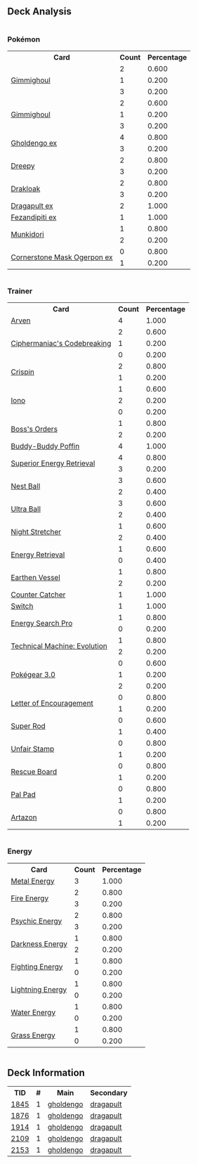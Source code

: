 
## Deck Analysis

<div style="display: flex; flex-wrap: wrap;">
<div style="flex: 1; margin-right: 10px;">
<h3>Pokémon</h3><table><tr><th>Card</th><th>Count</th><th>Percentage</th></tr><tr><td rowspan='3'><a href='https://limitlesstcg.com/cards/PAR/88'>Gimmighoul</a></td><td>2</td><td>0.600</td></tr><tr><td>1</td><td>0.200</td></tr><tr><td>3</td><td>0.200</td></tr><tr><td rowspan='3'><a href='https://limitlesstcg.com/cards/SSP/97'>Gimmighoul</a></td><td>2</td><td>0.600</td></tr><tr><td>1</td><td>0.200</td></tr><tr><td>3</td><td>0.200</td></tr><tr><td rowspan='2'><a href='https://limitlesstcg.com/cards/PAR/139'>Gholdengo ex</a></td><td>4</td><td>0.800</td></tr><tr><td>3</td><td>0.200</td></tr><tr><td rowspan='2'><a href='https://limitlesstcg.com/cards/TWM/128'>Dreepy</a></td><td>2</td><td>0.800</td></tr><tr><td>3</td><td>0.200</td></tr><tr><td rowspan='2'><a href='https://limitlesstcg.com/cards/TWM/129'>Drakloak</a></td><td>2</td><td>0.800</td></tr><tr><td>3</td><td>0.200</td></tr><tr><td rowspan='1'><a href='https://limitlesstcg.com/cards/TWM/130'>Dragapult ex</a></td><td>2</td><td>1.000</td></tr><tr><td rowspan='1'><a href='https://limitlesstcg.com/cards/SFA/38'>Fezandipiti ex</a></td><td>1</td><td>1.000</td></tr><tr><td rowspan='2'><a href='https://limitlesstcg.com/cards/TWM/95'>Munkidori</a></td><td>1</td><td>0.800</td></tr><tr><td>2</td><td>0.200</td></tr><tr><td rowspan='2'><a href='https://limitlesstcg.com/cards/TWM/112'>Cornerstone Mask Ogerpon ex</a></td><td>0</td><td>0.800</td></tr><tr><td>1</td><td>0.200</td></tr></table>
</div><div style='flex: 1; margin-right: 10px;'><h3>Trainer</h3><table><tr><th>Card</th><th>Count</th><th>Percentage</th></tr><tr><td rowspan='1'><a href='https://limitlesstcg.com/cards/OBF/186'>Arven</a></td><td>4</td><td>1.000</td></tr><tr><td rowspan='3'><a href='https://limitlesstcg.com/cards/TEF/145'>Ciphermaniac's Codebreaking</a></td><td>2</td><td>0.600</td></tr><tr><td>1</td><td>0.200</td></tr><tr><td>0</td><td>0.200</td></tr><tr><td rowspan='2'><a href='https://limitlesstcg.com/cards/SCR/133'>Crispin</a></td><td>2</td><td>0.800</td></tr><tr><td>1</td><td>0.200</td></tr><tr><td rowspan='3'><a href='https://limitlesstcg.com/cards/PAL/185'>Iono</a></td><td>1</td><td>0.600</td></tr><tr><td>2</td><td>0.200</td></tr><tr><td>0</td><td>0.200</td></tr><tr><td rowspan='2'><a href='https://limitlesstcg.com/cards/PAL/172'>Boss's Orders</a></td><td>1</td><td>0.800</td></tr><tr><td>2</td><td>0.200</td></tr><tr><td rowspan='1'><a href='https://limitlesstcg.com/cards/TEF/144'>Buddy-Buddy Poffin</a></td><td>4</td><td>1.000</td></tr><tr><td rowspan='2'><a href='https://limitlesstcg.com/cards/PAL/189'>Superior Energy Retrieval</a></td><td>4</td><td>0.800</td></tr><tr><td>3</td><td>0.200</td></tr><tr><td rowspan='2'><a href='https://limitlesstcg.com/cards/SVI/181'>Nest Ball</a></td><td>3</td><td>0.600</td></tr><tr><td>2</td><td>0.400</td></tr><tr><td rowspan='2'><a href='https://limitlesstcg.com/cards/SVI/196'>Ultra Ball</a></td><td>3</td><td>0.600</td></tr><tr><td>2</td><td>0.400</td></tr><tr><td rowspan='2'><a href='https://limitlesstcg.com/cards/SFA/61'>Night Stretcher</a></td><td>1</td><td>0.600</td></tr><tr><td>2</td><td>0.400</td></tr><tr><td rowspan='2'><a href='https://limitlesstcg.com/cards/SVI/171'>Energy Retrieval</a></td><td>1</td><td>0.600</td></tr><tr><td>0</td><td>0.400</td></tr><tr><td rowspan='2'><a href='https://limitlesstcg.com/cards/PAR/163'>Earthen Vessel</a></td><td>1</td><td>0.800</td></tr><tr><td>2</td><td>0.200</td></tr><tr><td rowspan='1'><a href='https://limitlesstcg.com/cards/PAR/160'>Counter Catcher</a></td><td>1</td><td>1.000</td></tr><tr><td rowspan='1'><a href='https://limitlesstcg.com/cards/SVI/194'>Switch</a></td><td>1</td><td>1.000</td></tr><tr><td rowspan='2'><a href='https://limitlesstcg.com/cards/SSP/176'>Energy Search Pro</a></td><td>1</td><td>0.800</td></tr><tr><td>0</td><td>0.200</td></tr><tr><td rowspan='2'><a href='https://limitlesstcg.com/cards/PAR/178'>Technical Machine: Evolution</a></td><td>1</td><td>0.800</td></tr><tr><td>2</td><td>0.200</td></tr><tr><td rowspan='3'><a href='https://limitlesstcg.com/cards/SVI/186'>Pokégear 3.0</a></td><td>0</td><td>0.600</td></tr><tr><td>1</td><td>0.200</td></tr><tr><td>2</td><td>0.200</td></tr><tr><td rowspan='2'><a href='https://limitlesstcg.com/cards/OBF/189'>Letter of Encouragement</a></td><td>0</td><td>0.800</td></tr><tr><td>1</td><td>0.200</td></tr><tr><td rowspan='2'><a href='https://limitlesstcg.com/cards/PAL/188'>Super Rod</a></td><td>0</td><td>0.600</td></tr><tr><td>1</td><td>0.400</td></tr><tr><td rowspan='2'><a href='https://limitlesstcg.com/cards/TWM/165'>Unfair Stamp</a></td><td>0</td><td>0.800</td></tr><tr><td>1</td><td>0.200</td></tr><tr><td rowspan='2'><a href='https://limitlesstcg.com/cards/TEF/159'>Rescue Board</a></td><td>0</td><td>0.800</td></tr><tr><td>1</td><td>0.200</td></tr><tr><td rowspan='2'><a href='https://limitlesstcg.com/cards/SVI/182'>Pal Pad</a></td><td>0</td><td>0.800</td></tr><tr><td>1</td><td>0.200</td></tr><tr><td rowspan='2'><a href='https://limitlesstcg.com/cards/PAL/171'>Artazon</a></td><td>0</td><td>0.800</td></tr><tr><td>1</td><td>0.200</td></tr></table>
</div><div style='flex: 1; margin-right: 10px;'><h3>Energy</h3><table><tr><th>Card</th><th>Count</th><th>Percentage</th></tr><tr><td rowspan='1'><a href='https://limitlesstcg.com/cards/SVE/16'>Metal Energy</a></td><td>3</td><td>1.000</td></tr><tr><td rowspan='2'><a href='https://limitlesstcg.com/cards/SVE/10'>Fire Energy</a></td><td>2</td><td>0.800</td></tr><tr><td>3</td><td>0.200</td></tr><tr><td rowspan='2'><a href='https://limitlesstcg.com/cards/SVE/13'>Psychic Energy</a></td><td>2</td><td>0.800</td></tr><tr><td>3</td><td>0.200</td></tr><tr><td rowspan='2'><a href='https://limitlesstcg.com/cards/SVE/15'>Darkness Energy</a></td><td>1</td><td>0.800</td></tr><tr><td>2</td><td>0.200</td></tr><tr><td rowspan='2'><a href='https://limitlesstcg.com/cards/SVE/14'>Fighting Energy</a></td><td>1</td><td>0.800</td></tr><tr><td>0</td><td>0.200</td></tr><tr><td rowspan='2'><a href='https://limitlesstcg.com/cards/SVE/12'>Lightning Energy</a></td><td>1</td><td>0.800</td></tr><tr><td>0</td><td>0.200</td></tr><tr><td rowspan='2'><a href='https://limitlesstcg.com/cards/SVE/11'>Water Energy</a></td><td>1</td><td>0.800</td></tr><tr><td>0</td><td>0.200</td></tr><tr><td rowspan='2'><a href='https://limitlesstcg.com/cards/SVE/9'>Grass Energy</a></td><td>1</td><td>0.800</td></tr><tr><td>0</td><td>0.200</td></tr></table>
</div></div>

## Deck Information

<table>
<tr><th>TID</th><th>#</th><th>Main</th><th>Secondary</th></tr>
<tr><td><a href='https://limitlesstcg.com/tournaments/jp/1845'>1845</a></td><td>1</td><td><a href='https://limitlesstcg.com/decks/list/jp/27423'>gholdengo</a></td><td><a href='https://limitlesstcg.com/decks/list/jp/27423'>dragapult</a></td></tr><tr><td><a href='https://limitlesstcg.com/tournaments/jp/1876'>1876</a></td><td>1</td><td><a href='https://limitlesstcg.com/decks/list/jp/27879'>gholdengo</a></td><td><a href='https://limitlesstcg.com/decks/list/jp/27879'>dragapult</a></td></tr><tr><td><a href='https://limitlesstcg.com/tournaments/jp/1914'>1914</a></td><td>1</td><td><a href='https://limitlesstcg.com/decks/list/jp/28451'>gholdengo</a></td><td><a href='https://limitlesstcg.com/decks/list/jp/28451'>dragapult</a></td></tr><tr><td><a href='https://limitlesstcg.com/tournaments/jp/2109'>2109</a></td><td>1</td><td><a href='https://limitlesstcg.com/decks/list/jp/31523'>gholdengo</a></td><td><a href='https://limitlesstcg.com/decks/list/jp/31523'>dragapult</a></td></tr><tr><td><a href='https://limitlesstcg.com/tournaments/jp/2153'>2153</a></td><td>1</td><td><a href='https://limitlesstcg.com/decks/list/jp/32218'>gholdengo</a></td><td><a href='https://limitlesstcg.com/decks/list/jp/32218'>dragapult</a></td></tr></table>